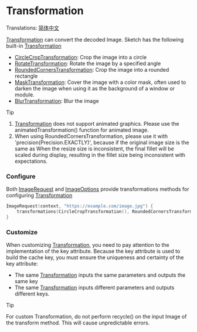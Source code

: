 # Transformation

Translations: [简体中文](transformation_zh.md)

[Transformation] can convert the decoded Image. Sketch has the following built-in [Transformation]

* [CircleCropTransformation]: Crop the image into a circle
* [RotateTransformation]: Rotate the image by a specified angle
* [RoundedCornersTransformation]: Crop the image into a rounded rectangle
* [MaskTransformation]: Cover the image with a color mask, often used to darken the image when using
  it as the background of a window or module.
* [BlurTransformation]: Blur the image

> [!TIP]
> 1. [Transformation] does not support animated graphics. Please use the animatedTransformation()
     function for animated image.
> 2. When using RoundedCornersTransformation, please use it with 'precision(Precision.EXACTLY)',
     because if the original image size is the same as When the resize size is inconsistent, the
     final fillet will be scaled during display, resulting in the fillet size being inconsistent
     with expectations.

### Configure

Both [ImageRequest] and [ImageOptions] provide transformations methods for
configuring [Transformation]

```kotlin
ImageRequest(context, "https://example.com/image.jpg") {
    transformations(CircleCropTransformation(), RoundedCornersTransformation(20f))
}
```

### Customize

When customizing [Transformation], you need to pay attention to the implementation of the key
attribute. Because the key attribute is used to build the cache key, you must ensure the uniqueness
and certainty of the key attribute:

* The same [Transformation] inputs the same parameters and outputs the same key
* The same [Transformation] inputs different parameters and outputs different keys.

> [!TIP]
> For custom Transformation, do not perform recycle() on the input Image of the transform
> method. This will cause unpredictable errors.

[Transformation]: ../../sketch-core/src/commonMain/kotlin/com/github/panpf/sketch/transform/Transformation.kt

[CircleCropTransformation]: ../../sketch-core/src/commonMain/kotlin/com/github/panpf/sketch/transform/CircleCropTransformation.common.kt

[RotateTransformation]: ../../sketch-core/src/commonMain/kotlin/com/github/panpf/sketch/transform/RotateTransformation.common.kt

[RoundedCornersTransformation]: ../../sketch-core/src/commonMain/kotlin/com/github/panpf/sketch/transform/RoundedCornersTransformation.common.kt

[MaskTransformation]: ../../sketch-core/src/commonMain/kotlin/com/github/panpf/sketch/transform/MaskTransformation.common.kt

[BlurTransformation]: ../../sketch-core/src/commonMain/kotlin/com/github/panpf/sketch/transform/BlurTransformation.common.kt

[ImageRequest]: ../../sketch-core/src/commonMain/kotlin/com/github/panpf/sketch/request/ImageRequest.kt

[ImageOptions]: ../../sketch-core/src/commonMain/kotlin/com/github/panpf/sketch/request/ImageOptions.kt